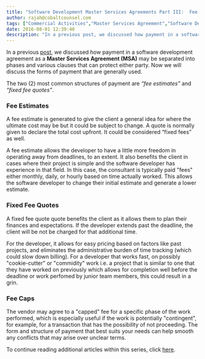 ```yaml
---
title: "Software Development Master Services Agreements Part III:  Fee Estimates/Quoting/Fee Caps/Fixed Fee"
author: rajah@cobaltcounsel.com
tags: ["Commercial Activities","Master Services Agreement","Software Development","Rajah"]
date: 2016-08-01 12:39:40
description: "In a previous post, we discussed how payment in a software development agreement as a Master Services Agreement (MSA) may be separated into phases and various clauses that can protect either party. Now we will discuss the forms of payment that are generally used."
---
```




In a previous [post](http://blog.clausehound.com/software-developmentmaster-services-agreements-part-ii-fees-deposits-refunds-and-good-faith/), we discussed how payment in a software development agreement as a **Master Services Agreement (MSA)** may be separated into phases and various clauses that can protect either party. Now we will discuss the forms of payment that are generally used.

The two (2) most common structures of payment are *“fee estimates”* and *“fixed fee quotes”*.

### Fee Estimates
A fee estimate is generated to give the client a general idea for where the ultimate cost may be but it could be subject to change. A quote is normally given to declare the total cost upfront. It could be considered “fixed fees” as well.

A fee estimate allows the developer to have a little more freedom in operating away from deadlines, to an extent. It also benefits the client in cases where their project is simple and the software developer has experience in that field. In this case, the consultant is typically paid "fees" either monthly, daily, or hourly based on time actually worked. This allows the software developer to change their initial estimate and generate a lower estimate.

### Fixed Fee Quotes
A fixed fee quote quote benefits the client as it allows them to plan their finances and expectations. If the developer extends past the deadline, the client will be not be charged for that additional time. 

For the developer, it allows for easy pricing based on factors like past projects, and eliminates the administrative burden of time tracking (which could slow down billing). For a developer that works fast, on possibly "cookie-cutter" or "commidity" work i.e. a project that is similar to one that they have worked on previously which allows for completion well before the deadline or work perfomed by junior team members, this could result in a grin.

### Fee Caps
The vendor may agree to a "capped" fee for a specific phase of the work performed, which is especially useful if the work is potentially "contingent", for example, for a transaction that has the possibility of not proceeding. The form and structure of payment that best suits your needs can help smooth any conflicts that may arise over unclear terms.

To continue reading additional articles within this series, click [here](http://blog.clausehound.com/software-developmentmaster-services-agreements-part-iv-compensation-in-cash-and-alternative-forms-of-compensation/).
